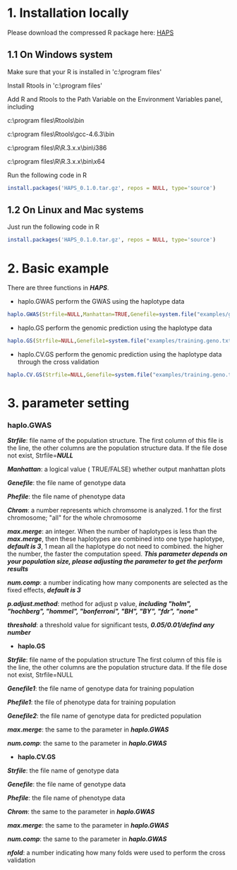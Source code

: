 
# 1. Installation locally

Please download the compressed R package here: [HAPS](https://github.com/Annie-Yanru-Cui/HAPS/blob/master/HAPS_0.1.0.tar.gz)

## 1.1 On Windows system

Make sure that your R is installed in 'c:\program files'

Install Rtools in 'c:\program files'

Add R and Rtools to the Path Variable on the Environment Variables panel, including

c:\program files\Rtools\bin

c:\program files\Rtools\gcc-4.6.3\bin

c:\program files\R\R.3.x.x\bin\i386

c:\program files\R\R.3.x.x\bin\x64

Run the following code in R

```R
install.packages('HAPS_0.1.0.tar.gz', repos = NULL, type='source')
```

## 1.2 On Linux and Mac systems

Just run the following code in R

```R
install.packages('HAPS_0.1.0.tar.gz', repos = NULL, type='source')
```

# 2. Basic example
There are three functions in ***HAPS***. 
* haplo.GWAS perform the GWAS using the haplotype data
```R
haplo.GWAS(Strfile=NULL,Manhattan=TRUE,Genefile=system.file("examples/genotype.sample.txt.gz", package="HAPS"),Phefile = system.file("examples/phenotype.sample.csv", package="HAPS"),Chrom ="all",max.merge=5,num.comp=3,p.adjust.method ="fdr",threshold=0.05)
```
* haplo.GS perform the genomic prediction using the haplotype data
```R
haplo.GS(Strfile=NULL,Genefile1=system.file("examples/training.geno.txt.gz",package="HAPS"),Phefile1=system.file("examples/training.phe.csv",package="HAPS"),Genefile2=system.file("examples/predict.geno.txt.gz", package="HAPS"),max.merge=3,num.comp=3)
```
* haplo.CV.GS perform the genomic prediction using the haplotype data through the cross validation
```R
haplo.CV.GS(Strfile=NULL,Genefile=system.file("examples/training.geno.txt.gz", package="HAPS"),Phefile = system.file("examples/training.phe.csv", package="HAPS"),Chrom ="all",max.merge=3,num.comp=3,nfold=10)
```
# 3. parameter setting
### haplo.GWAS

 ***Strfile***: file name of the population structure.
             The first column of this file is the line, the other columns are the population structure data. If the file dose not exist, Strfile=***NULL***
	     
***Manhattan***: a logical value ( TRUE/FALSE) whether output manhattan plots

***Genefile***: the file name of genotype data 

***Phefile***: the file name of phenotype data

***Chrom***: a number represents which chromsome is analyzed. 1 for the first chromosome; "all" for the whole chromosome

***max.merge***: an integer. When the number of haplotypes is less than the ***max.merge***, then these haplotypes are combined into one type haplotype, ***default is 3***, 1 mean all the haplotype do not need to combined. the higher the number, the faster the computation speed.
***This parameter depends on your population size, please adjusting the parameter to get the perform results***

***num.comp***: a number indicating how many components are selected as the fixed effects, ***default is 3***

***p.adjust.method***: method for adjust p value, ***including "holm", "hochberg", "hommel", "bonferroni", "BH", "BY", "fdr", "none"***
 
***threshold***: a threshold value for significant tests, ***0.05/0.01/defind any number***
 
* **haplo.GS**

***Strfile***: file name of the population structure
The first column of this file is the line, the other columns are the population structure data. If the file dose not exist, Strfile=NULL

***Genefile1***: the file name of genotype data for training population

***Phefile1***: the file of phenotype data for training population

***Genefile2***: the file name of genotype data for predicted population

***max.merge***: the same to the parameter in ***haplo.GWAS***

***num.comp***: the same to the parameter in ***haplo.GWAS***


* **haplo.CV.GS**

***Strfile***: the file name of genotype data

***Genefile***: the file name of genotype data

***Phefile***: the file name of phenotype data

***Chrom***: the same to the parameter in ***haplo.GWAS***

***max.merge***: the same to the  parameter in ***haplo.GWAS***

***num.comp***: the same to the parameter in ***haplo.GWAS***

***nfold***: a number indicating how many folds were used to perform the cross validation




